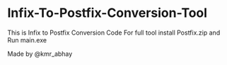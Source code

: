 # Infix-To-Postfix-Conversion-Tool
This is Infix to Postfix Conversion Code
For full tool install Postfix.zip
and Run main.exe


Made by @kmr_abhay
